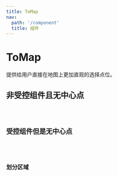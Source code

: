 ```yaml
---
title: ToMap
nav:
  path: '/component'
  title: 组件
---
```


# ToMap

提供给用户直接在地图上更加直观的选择点位。
## 非受控组件且无中心点

<code src="./demo/index.demo" />

## 受控组件但是无中心点

<code src="./demo/value.demo" />

## 划分区域

<code src="./demo/draw-area.demo">
